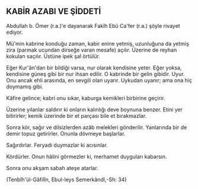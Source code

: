 ## KABİR AZABI VE ŞİDDETİ

Abdullah b. Ömer (r.a.)'e dayanarak Fakîh Ebû Ca'fer (r.a.) şöyle rivayet ediyor.

Mü'min kabrine konduğu zaman, kabir enine yetmiş, uzunluğuna da yetmiş zira (parmak ucun­dan dirseğe varan mesafe) açılır. Üzerine de reyhan kokulan saçılır. Üstüne ipek şal örtülür.

Eğer Kur'ân'dan bir bildiği varsa, nur olarak kendisine yeter. Eğer yoksa, kendisine güneş gibi bir nur ihsan edilir. O kabrinde bir gelin gibidir. Uyur. Onu ancak ehli arasında, en sevgili olan uya­rır. Uykudan uyanır; ama ona hiç doymamış gibi.

Kâfire gelince; kabri onu sıkar, kaburga kemik­leri birbirine geçirir.

Üzerine yılanlar saldırır ki onların kalınlığı deve boynuna benzer. Etini yer bitirirler; kemik üzerinde bir et parçası bile et bırakmazlar.

Sonra kör, sağır ve dilsizlerden azâb melekleri gönderilir. Yanlarında bir de demir topuz getirirler. Onunla dövmeye başlarlar.

Sağırdırlar. Feryadı duymazlar ki acısınlar.

Kördürler. Onun hâlini görmezler ki, merhamet duyguları kabarsın.

Sonra onu akşam sabah ateşe atarlar.

(Tenbîh'ül-Gâfilîn, Ebul-leys Semerkândî,-Sh: 34)
